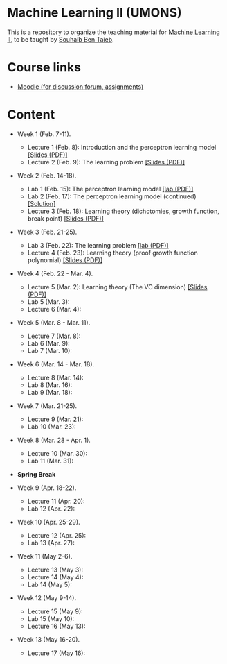 # Machine Learning II (UMONS)

This is a repository to organize the teaching material for [Machine Learning II](http://applications.umons.ac.be/web/fr/pde/2021-2022/aa/S-INFO-075.htm), to be taught by [Souhaib Ben Taieb](http://www.souhaib-bentaieb.com).

# Course links

- [Moodle (for discussion forum, assignments)](https://moodle.umons.ac.be/course/view.php?id=2786s)


# Content

- Week 1 (Feb. 7-11). 
  - Lecture 1 (Feb. 8): Introduction and the perceptron learning model [[Slides (PDF)]](./slides/1-bda-perceptron.pdf)
  - Lecture 2 (Feb. 9): The learning problem [[Slides (PDF)]](./slides/2-bda-learning-1.pdf)

- Week 2 (Feb. 14-18). 
  - Lab 1 (Feb. 15): The perceptron learning model [[lab (PDF)]](./labs/The_perceptron_learning_model.pdf)
  - Lab 2 (Feb. 17): The perceptron learning model (continued) [[Solution]](https://colab.research.google.com/drive/1_-ZwYVt2FbRdqgHzJQNyWAUn-vOt_ODl?usp=sharing)
  - Lecture 3 (Feb. 18): Learning theory (dichotomies, growth function, break point) [[Slides (PDF)]](./slides/2-bda-learning-2.pdf) 

- Week 3 (Feb. 21-25).
  - Lab 3 (Feb. 22): The learning problem [[lab (PDF)]](./labs/The_learning_problem.pdf)
  - Lecture 4 (Feb. 23): Learning theory  (proof growth function polynomial) [[Slides (PDF)]](./slides/2-bda-learning-3.pdf) 


- Week 4 (Feb. 22 - Mar. 4).
  - Lecture 5 (Mar. 2): Learning theory  (The VC dimension) [[Slides (PDF)]](./slides/2-bda-learning-4.pdf) 
  - Lab 5 (Mar. 3): 
  - Lecture 6 (Mar. 4): 

- Week 5 (Mar. 8 - Mar. 11).
  - Lecture 7 (Mar. 8): 
  - Lab 6 (Mar. 9): 
  - Lab 7 (Mar. 10): 

- Week 6 (Mar. 14 - Mar. 18).
  - Lecture 8 (Mar. 14): 
  - Lab 8 (Mar. 16): 
  - Lab 9 (Mar. 18): 

- Week 7 (Mar. 21-25).
  - Lecture 9 (Mar. 21): 
  - Lab 10 (Mar. 23): 

- Week 8 (Mar. 28 - Apr. 1).
  - Lecture 10 (Mar. 30): 
  - Lab 11 (Mar. 31): 

- **Spring Break**

- Week 9 (Apr. 18-22).
  - Lecture 11 (Apr. 20): 
  - Lab 12 (Apr. 22): 

- Week 10 (Apr. 25-29).
  - Lecture 12 (Apr. 25): 
  - Lab 13 (Apr. 27): 

- Week 11 (May 2-6).
  - Lecture 13 (May 3): 
  - Lecture 14 (May 4): 
  - Lab 14 (May 5): 

- Week 12 (May 9-14).
  - Lecture 15 (May 9): 
  - Lab 15 (May 10): 
  - Lecture 16 (May 13): 

- Week 13 (May 16-20).
  - Lecture 17 (May 16): 

